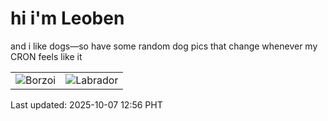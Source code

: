 # hi i'm Leoben

and i like dogs—so have some random dog pics that change whenever my CRON feels like it

|  |  |
|--------|----------|
| ![Borzoi](https://random-dog-vercel.vercel.app/api/random-borzoi?v=1759812986) | ![Labrador](https://random-dog-vercel.vercel.app/api/random-labrador?v=1759812986) |

Last updated: 2025-10-07 12:56 PHT
